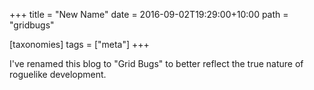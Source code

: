+++
title = "New Name"
date = 2016-09-02T19:29:00+10:00
path = "gridbugs"

[taxonomies]
tags = ["meta"]
+++

I've renamed this blog to "Grid Bugs" to better reflect the true nature of
roguelike development.
